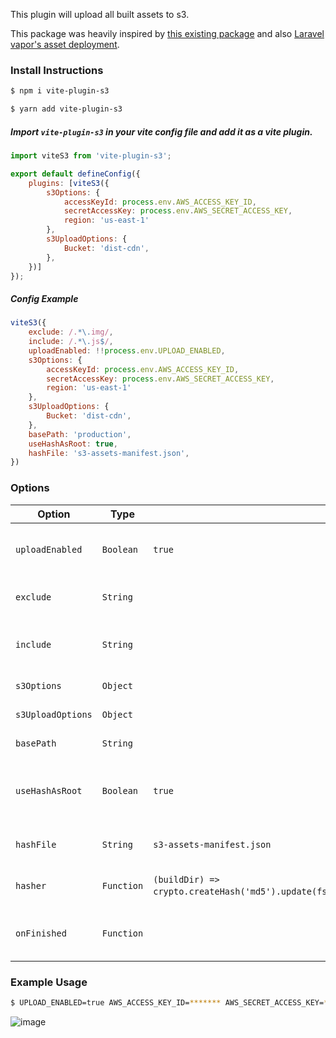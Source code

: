This plugin will upload all built assets to s3.

This package was heavily inspired by [this existing package](https://www.npmjs.com/package/webpack-s3-plugin)
and also [Laravel vapor's asset deployment](https://docs.vapor.build/1.0/projects/deployments.html#assets).

### Install Instructions

```bash
$ npm i vite-plugin-s3

$ yarn add vite-plugin-s3
```

##### Import `vite-plugin-s3` in your vite config file and add it as a vite plugin.

```javascript
import viteS3 from 'vite-plugin-s3';

export default defineConfig({
    plugins: [viteS3({
        s3Options: {
            accessKeyId: process.env.AWS_ACCESS_KEY_ID,
            secretAccessKey: process.env.AWS_SECRET_ACCESS_KEY,
            region: 'us-east-1'
        },
        s3UploadOptions: {
            Bucket: 'dist-cdn',
        },
    })]
});
```

##### Config Example

```javascript
viteS3({
    exclude: /.*\.img/,
    include: /.*\.js$/,
    uploadEnabled: !!process.env.UPLOAD_ENABLED,
    s3Options: {
        accessKeyId: process.env.AWS_ACCESS_KEY_ID,
        secretAccessKey: process.env.AWS_SECRET_ACCESS_KEY,
        region: 'us-east-1'
    },
    s3UploadOptions: {
        Bucket: 'dist-cdn',
    },
    basePath: 'production',
    useHashAsRoot: true,
    hashFile: 's3-assets-manifest.json',
})
```

### Options

| Option            | Type       | Default                                                                                                     | Description                                                                                                            | 
|-------------------|------------|-------------------------------------------------------------------------------------------------------------|------------------------------------------------------------------------------------------------------------------------|
| `uploadEnabled`   | `Boolean`  | `true`                                                                                                      | This setting can be used to disable or enable the uploading of assets                                                  |
| `exclude`         | `String`   |                                                                                                             | A Regex Pattern to match for excluded content                                                                          |
| `include`         | `String`   |                                                                                                             | A Regex Pattern to match for `included` content. Behaves the same as `exclude`                                         |
| `s3Options`       | `Object`   |                                                                                                             | Upload options for [s3Config](http://docs.aws.amazon.com/AWSJavaScriptSDK/latest/AWS/Config.html#constructor-property) |
| `s3UploadOptions` | `Object`   |                                                                                                             | Upload options for [putObject](http://docs.aws.amazon.com/AWSJavaScriptSDK/latest/AWS/S3.html#putObject-property)      |
| `basePath`        | `String`   |                                                                                                             | The root namespace of uploaded files on S3                                                                             |
| `useHashAsRoot`   | `Boolean`  | `true`                                                                                                      | When enabled the uploaded assets will be located at s3://[basePath]/[output of hasher()]                               |
| `hashFile`        | `String`   | `s3-assets-manifest.json`                                                                                   | This json file will contain the calculated output of hasher()                                                          |
| `hasher`          | `Function` | `(buildDir) => crypto.createHash('md5').update(fs.readFileSync(`${buildDir}/manifest.json`)).digest("hex")` | Customize the behavior of how the hash gets calculated                                                                 |
| `onFinished`      | `Function` |                                                                                                             | This callback will be invoked after all operations are complete                                                        |


### Example Usage

```bash
$ UPLOAD_ENABLED=true AWS_ACCESS_KEY_ID=******* AWS_SECRET_ACCESS_KEY=******** yarn prod
```

![image](https://user-images.githubusercontent.com/16297677/182513452-7bb33844-db5b-463b-bc62-2f2bcf26ff69.png)

